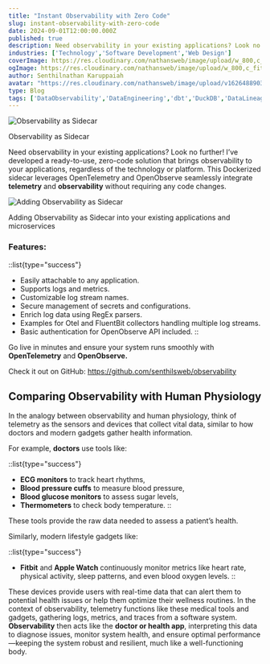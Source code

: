 ```yaml
---
title: "Instant Observability with Zero Code"
slug: instant-observability-with-zero-code
date: 2024-09-01T12:00:00.000Z
published: true
description: Need observability in your existing applications? Look no further! I’ve developed a ready-to-use, zero-code solution that brings observability to your applications, regardless of the technology or platform.
industries: ['Technology','Software Development','Web Design']
coverImage: https://res.cloudinary.com/nathansweb/image/upload/w_800,c_fit,l_text:Arial_60_bold:Instant%20Observability%20with%20Zero%20Code%20,g_north_east,x_30,y_40/v1711924071/senthilsweb-scl-card-template_cyxogj.webp
ogImage: https://res.cloudinary.com/nathansweb/image/upload/w_800,c_fit,l_text:Arial_60_bold:Instant%20Observability%20with%20Zero%20Code%20,g_north_east,x_30,y_40/v1711924071/senthilsweb-scl-card-template_cyxogj.webp
author: Senthilnathan Karuppaiah
avatar: "https://res.cloudinary.com/nathansweb/image/upload/v1626488903/profile/Senthil-profile-picture-01_al07i5.jpg"
type: Blog
tags: ['DataObservability','DataEngineering','dbt','DuckDB','DataLineage','Analytics','DataLake','BusinessMetadataManagement','Vue.js','Nuxt.js','Open Source','Web Development','Low Code Platform']
---
```

![Observability as Sidecar](/i/blog/Instant_Observability_with_Zero_Code_banner.JPG)
<div class="relative flex items-center">Observability as Sidecar</div>

Need observability in your existing applications? Look no further! I’ve developed a ready-to-use, zero-code solution that brings observability to your applications, regardless of the technology or platform. This Dockerized sidecar leverages OpenTelemetry and OpenObserve seamlessly integrate **telemetry** and **observability** without requiring any code changes.

![Adding Observability as Sidecar](/i/blog/Instant_Observability_with_Zero_Code_1.JPG)
<div class="relative flex items-center">Adding Observability as Sidecar into your existing applications and microservices</div>

### Features:
::list{type="success"}
- Easily attachable to any application.
- Supports logs and metrics.
- Customizable log stream names.
- Secure management of secrets and configurations.
- Enrich log data using RegEx parsers.
- Examples for Otel and FluentBit collectors handling multiple log streams.
- Basic authentication for OpenObserve API included.
:: 

Go live in minutes and ensure your system runs smoothly with **OpenTelemetry** and **OpenObserve.** 

Check it out on GitHub: https://github.com/senthilsweb/observability

## Comparing Observability with Human Physiology

In the analogy between observability and human physiology, think of telemetry as the sensors and devices that collect vital data, similar to how doctors and modern gadgets gather health information.

For example, **doctors** use tools like:

::list{type="success"}
- **ECG monitors** to track heart rhythms,
- **Blood pressure cuffs** to measure blood pressure,
- **Blood glucose monitors** to assess sugar levels,
- **Thermometers** to check body temperature.
:: 

These tools provide the raw data needed to assess a patient’s health.

Similarly, modern lifestyle gadgets like:

::list{type="success"}
- **Fitbit** and **Apple Watch** continuously monitor metrics like heart rate, physical activity, sleep patterns, and even blood oxygen levels.
:: 

These devices provide users with real-time data that can alert them to potential health issues or help them optimize their wellness routines.
In the context of observability, telemetry functions like these medical tools and gadgets, gathering logs, metrics, and traces from a software system. **Observability** then acts like the **doctor or health app**, interpreting this data to diagnose issues, monitor system health, and ensure optimal performance—keeping the system robust and resilient, much like a well-functioning body.
